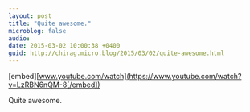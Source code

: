 ```yaml
---
layout: post
title: "Quite awesome."
microblog: false
audio: 
date: 2015-03-02 10:00:38 +0400
guid: http://chirag.micro.blog/2015/03/02/quite-awesome.html
---
```

[embed][www.youtube.com/watch](https://www.youtube.com/watch?v=LzRBN6nQM-8[/embed])
<p>Quite awesome.</p>
